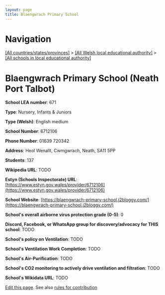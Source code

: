 ```yaml
---
layout: page
title: Blaengwrach Primary School
---
```

# Navigation

[[All countries/states/provinces]](../../..) > [[All Welsh local educational authority]](../..) > [[All schools in local educational authority]](..)

# Blaengwrach Primary School (Neath Port Talbot)

**School LEA number**: 671

**Type**: Nursery, Infants & Juniors

**Type (Welsh)**: English medium

**School Number**: 6712106

**Phone Number**: 01639 720342

**Address**: Heol Wenallt, Cwmgwrach, Neath, SA11 5PP

**Students**: 137

**Wikipedia URL**: TODO

**Estyn (Schools Inspectorate) URL**: [https://www.estyn.gov.wales/provider/6712106](https://www.estyn.gov.wales/provider/6712106)

**School Website**: [https://blaengwrach-primary-school.j2bloggy.com/](https://blaengwrach-primary-school.j2bloggy.com/)

**School's overall airborne virus protection grade (0-5)**: 0

**Discord, Facebook, or WhatsApp group for discovery/advocacy for THIS school**: TODO

**School's policy on Ventilation**: TODO

**School's Ventilation Work Completion**: TODO

**School's Air-Purification**: TODO

**School's CO2 monitoring to actively drive ventilation and filtration**: TODO

**School's Wikidata URL**: TODO




[Edit this page](https://github.com/VentilationProject/Wales/edit/prif/./Neath_Port_Talbot/Blaengwrach_Primary_School.md). See also [rules for contribution](../../../contribution-rules/)